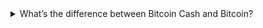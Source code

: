 <details>
  <summary>What’s the difference between Bitcoin Cash and Bitcoin?</summary>

  
Bitcoin Cash and Bitcoin (BTC) used to be one and the same until August 1, 2017. That’s when the original network split and two separate coins were the result. At the moment of the split every owner of Bitcoin had the same amount of coins on both networks.

Since that time BTC has retained a 1MB “blocksize” (the space allowed for transactions every 10 minutes) even though transaction throughput had already reached a limit (about 300,000 transactions per day). The result is that BTC transactions can be quite expensive with the average transaction fee reaching as high as $50 at times. BTC transactions are also potentially very slow if you do not pay a high enough fee. Some transactions get stuck in limbo for days or weeks. To alleviate the problem of congestion and high fees, the BTC community hopes to rely on second-layer solutions (e.g. Lightning Network), only using the BTC network as a settlement layer or for very high-value transactions.

Bitcoin Cash, on the other hand, upgraded its protocol to expand the blocksize. The Bitcoin Cash blocksize is fully adjustable with only soft limits in place. Bitcoin Cash developers  research and test larger and larger blocks, working to optimize the network and eliminate potential bugs. As market demand increases and protocol research progresses, the community works together to raise the soft limits on the blocksize over time. 

The result is that Bitcoin Cash transactions are extremely inexpensive and only cost a fraction of a penny for a typical transaction. This focus on inexpensive transactions opens up a world of payments-based use cases and allows for the possibility of onboarding millions of users and merchants.

</details>
